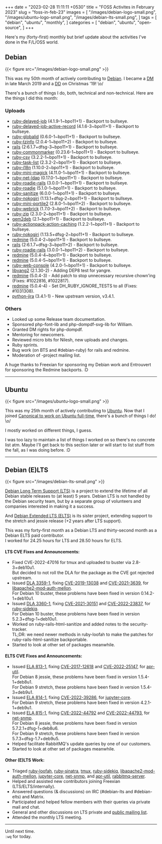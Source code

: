 +++
date = "2023-02-28 11:11:11 +0530"
title = "FOSS Activites in February 2023"
slug = "foss-in-feb-23"
images = [
    "/images/debian-logo-small.png",
    "/images/ubuntu-logo-small.png",
    "/images/debian-lts-small.png",
]
tags = [
    "debian",
    "ubuntu",
    "monthly",
]
categories = [
    "debian",
    "ubuntu",
    "open-source",
]
+++

Here's my (forty-first) monthly but brief update about the activities I've done in the F/L/OSS world.

## Debian
{{< figure src="/images/debian-logo-small.png" >}}

This was my 50th month of actively contributing to [Debian](https://www.debian.org/).
I became a [DM](https://wiki.debian.org/DebianMaintainer) in late March 2019 and a [DD](https://wiki.debian.org/DebianDeveloper) on Christmas '19! \o/

There's a bunch of things I do, both, technical and non-technical. Here are the things I did this month:

### Uploads

- [ruby-delayed-job](https://tracker.debian.org/pkg/ruby-delayed-job) (4.1.9-1~bpo11+1) - Backport to bullseye.
- [ruby-delayed-job-active-record](https://tracker.debian.org/pkg/ruby-delayed-job-active-record) (4.1.6-3~bpo11+1) - Backport to bullseye.
- [ruby-globalid](https://tracker.debian.org/pkg/ruby-globalid) (0.6.0-1~bpo11+1) - Backport to bullseye.
- [ruby-tzinfo](https://tracker.debian.org/pkg/ruby-tzinfo) (2.0.4-1~bpo11+2) - Backport to bullseye.
- [rails](https://tracker.debian.org/pkg/rails) (2:6.1.7+dfsg-3~bpo11+1) - Backport to bullseye.
- [ruby-commonmarker](https://tracker.debian.org/pkg/ruby-commonmarker) (0.23.6-1~bpo11+1) - Backport to bullseye.
- [ruby-csv](https://tracker.debian.org/pkg/ruby-csv) (3.2.2-1~bpo11+1) - Backport to bullseye.
- [ruby-task-list](https://tracker.debian.org/pkg/ruby-task-list) (2.3.2-2~bpo11+1) - Backport to bullseye.
- [ruby-i18n](https://tracker.debian.org/pkg/ruby-i18n) (1.10.0-2~bpo11+1) - Backport to bullseye.
- [ruby-mini-magick](https://tracker.debian.org/pkg/ruby-mini-magick) (4.11.0-1~bpo11+1) - Backport to bullseye.
- [ruby-net-ldap](https://tracker.debian.org/pkg/ruby-net-ldap) (0.17.0-1~bpo11+1) - Backport to bullseye.
- [ruby-roadie-rails](https://tracker.debian.org/pkg/ruby-roadie-rails) (3.0.0-1~bpo11+1) - Backport to bullseye.
- [ruby-roadie](https://tracker.debian.org/pkg/ruby-roadie) (5.1.0-1~bpo11+1) - Backport to bullseye.
- [ruby-sanitize](https://tracker.debian.org/pkg/ruby-sanitize) (6.0.0-1~bpo11+1) - Backport to bullseye.
- [ruby-nokogiri](https://tracker.debian.org/pkg/ruby-nokogiri) (1.13.1+dfsg-2~bpo11+1) - Backport to bullseye.
- [ruby-mini-portile2](https://tracker.debian.org/pkg/ruby-mini-portile2) (2.8.0-1~bpo11+2) - Backport to bullseye.
- [ruby-webrick](https://tracker.debian.org/pkg/ruby-webrick) (1.7.0-3~bpo11+2) - Backport to bullseye.
- [ruby-zip](https://tracker.debian.org/pkg/ruby-zip) (2.3.0-2~bpo11+1) - Backport to bullseye.
- [gem2deb](https://tracker.debian.org/pkg/gem2deb) (2.1~bpo11+1) - Backport to bullseye.
- [ruby-actionpack-action-caching](https://tracker.debian.org/pkg/ruby-actionpack-action-caching) (1.2.2-1~bpo11+1) - Backport to bullseye.
- [ruby-nokogiri](https://tracker.debian.org/pkg/ruby-nokogiri) (1.13.5+dfsg-2~bpo11+1) - Backport to bullseye.
- [redmine](https://tracker.debian.org/pkg/redmine) (5.0.4-2~bpo11+1) - Backport to bullseye.
- [rails](https://tracker.debian.org/pkg/rails) (2:6.1.7+dfsg-3~bpo11+2) - Backport to bullseye.
- [ruby-roadie-rails](https://tracker.debian.org/pkg/ruby-roadie-rails) (3.0.0-1~bpo11+2) - Backport to bullseye.
- [redmine](https://tracker.debian.org/pkg/redmine) (5.0.4-4~bpo11+1) - Backport to bullseye.
- [redmine](https://tracker.debian.org/pkg/redmine) (5.0.4-5~bpo11+1) - Backport to bullseye.
- [ruby-web-console](https://tracker.debian.org/pkg/ruby-web-console) (4.2.0-1~bpo11+1) - Backport to bullseye.
- [libyang2](https://tracker.debian.org/pkg/libyang2) (2.1.30-2) - Adding DEP8 test for yangre.
- [redmine](https://tracker.debian.org/pkg/redmine) (5.0.4-3) - Add patch to stop unnecessary recursive chown'ing (Fixes: #1022816, #1022817).
- [redmine](https://tracker.debian.org/pkg/redmine) (5.0.4-4) - Set DH_RUBY_IGNORE_TESTS to all (Fixes: #1031308).
- [python-jira](https://tracker.debian.org/pkg/python-jira) (3.4.1-1) - New upstream version, v3.4.1.

### Others

- Looked up some Release team documentation.
- Sponsored php-font-lib and php-dompdf-svg-lib for William.
- Granted DM rights for php-dompdf.
- Mentoring for newcomers.
- Reviewed micro bits for Nilesh, new uploads and changes.
- Ruby sprints.
- Bug work (on BTS and #debian-ruby) for rails and redmine.
- Moderation of -project mailing list.

A huge thanks to Freexian for sponsoring my Debian work and Entrouvert for sponsoring the Redmine backports. :D

---

## Ubuntu
{{< figure src="/images/ubuntu-logo-small.png" >}}

This was my 25th month of actively contributing to [Ubuntu](https://ubuntu.com/about).
Now that I joined [Canonical to work on Ubuntu full-time](https://utkarsh2102.org/posts/hello-canonical/), there's a bunch of things I do! \o/

I mostly worked on different things, I guess.

I was too lazy to maintain a list of things I worked on so there's
no concrete list atm. Maybe I'll get back to this section later or
will start to list stuff from the fall, as I was doing before. :D

---

## Debian (E)LTS
{{< figure src="/images/debian-lts-small.png" >}}

[Debian Long Term Support (LTS)](https://www.freexian.com/en/services/debian-lts.html) is a project to extend the lifetime of all Debian stable releases to (at least) 5 years. Debian LTS is not handled by the Debian security team, but by a separate group of volunteers and companies interested in making it a success.  

And [Debian Extended LTS (ELTS)](https://deb.freexian.com/extended-lts) is its sister project, extending support to the stretch and jessie release (+2 years after LTS support).

This was my forty-first month as a Debian LTS and thirty-second month as a Debian ELTS paid contributor.  
I worked for 24.25 hours for LTS and 28.50 hours for ELTS.

#### LTS CVE Fixes and Announcements:

- Fixed CVE-2022-47016 for tmux and uploaded to buster via 2.8-3+deb10u1.  
  But decided to not roll the DLA for the package as the CVE got rejected upstream.
- Issued [DLA 3359-1](https://lists.debian.org/debian-lts-announce/2023/03/msg00010.html), fixing [CVE-2019-13038](https://security-tracker.debian.org/tracker/CVE-2019-13038) and [CVE-2021-3639](https://security-tracker.debian.org/tracker/CVE-2021-3639), for [libapache2-mod-auth-mellon](https://tracker.debian.org/pkg/libapache2-mod-auth-mellon).  
  For Debian 10 buster, these problems have been fixed in version 0.14.2-1+deb10u1.
- Issued [DLA 3360-1](https://lists.debian.org/debian-lts-announce/2023/03/msg00011.html), fixing [CVE-2021-30151](https://security-tracker.debian.org/tracker/CVE-2021-30151) and [CVE-2022-23837](https://security-tracker.debian.org/tracker/CVE-2022-23837), for [ruby-sidekiq](https://tracker.debian.org/pkg/ruby-sidekiq).  
  For Debian 10 buster, these problems have been fixed in version 5.2.3+dfsg-1+deb10u1.
- Worked on ruby-rails-html-sanitize and added notes to the security-tracker.  
  TL;DR: we need newer methods in ruby-loofah to make the patches for ruby-rails-html-sanitize backportable.
- Started to look at other set of packages meanwhile.

#### ELTS CVE Fixes and Announcements:

- Issued [ELA 813-1](), fixing [CVE-2017-12618](https://security-tracker.debian.org/tracker/CVE-2017-12618) and [CVE-2022-25147](https://security-tracker.debian.org/tracker/CVE-2022-25147), for [apr-util](https://tracker.debian.org/pkg/apr-util).  
  For Debian 8 jessie, these problems have been fixed in version 1.5.4-1+deb8u1.  
  For Debian 9 stretch, these problems have been fixed in version 1.5.4-3+deb9u1.
- Issued [ELA 814-1](), fixing [CVE-2022-39286](https://security-tracker.debian.org/tracker/CVE-2022-39286), for [jupyter-core](https://tracker.debian.org/pkg/jupyter-core).  
  For Debian 9 stretch, these problems have been fixed in version 4.2.1-1+deb9u1.
- Issued [ELA 815-1](), fixing [CVE-2022-44792](https://security-tracker.debian.org/tracker/CVE-2022-44792) and [CVE-2022-44793](https://security-tracker.debian.org/tracker/CVE-2022-44793), for [net-snmp](https://tracker.debian.org/pkg/net-snmp).  
  For Debian 8 jessie, these problems have been fixed in version 5.7.2.1+dfsg-1+deb8u6.  
  For Debian 9 stretch, these problems have been fixed in version 5.7.3+dfsg-1.7+deb9u5.
- Helped facilitate RabbitMQ's update queries by one of our customers.
- Started to look at other set of packages meanwhile.

#### Other (E)LTS Work:

- Triaged [ruby-loofah](https://tracker.debian.org/pkg/ruby-loofah),
[ruby-sinatra](https://tracker.debian.org/pkg/ruby-sinatra),
[tmux](https://tracker.debian.org/pkg/tmux),
[ruby-sidekiq](https://tracker.debian.org/pkg/ruby-sidekiq),
[libapache2-mod-auth-mellon](https://tracker.debian.org/pkg/libapache2-mod-auth-mellon),
[jupyter-core](https://tracker.debian.org/pkg/jupyter-core),
[net-snmp](https://tracker.debian.org/pkg/net-snmp), and
[apr-util](https://tracker.debian.org/pkg/apr-util),
[rabbitmq-server](https://tracker.debian.org/pkg/rabbitmq-server).
- Helped and assisted new contributors joining Freexian (LTS/ELTS/internally).
- Answered questions (& discussions) on IRC (#debian-lts and #debian-elts) and Matrix.
- Participated and helped fellow members with their queries via private mail and chat.
- General and other discussions on LTS private and [public mailing list](https://lists.debian.org/debian-lts/2023/02/threads.html).
- Attended the monthly LTS meeting.

---

Until next time.  
`:wq` for today.
